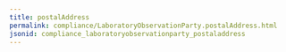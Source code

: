 ```yaml
---
title: postalAddress
permalink: compliance/LaboratoryObservationParty.postalAddress.html
jsonid: compliance_laboratoryobservationparty_postaladdress
---
```

